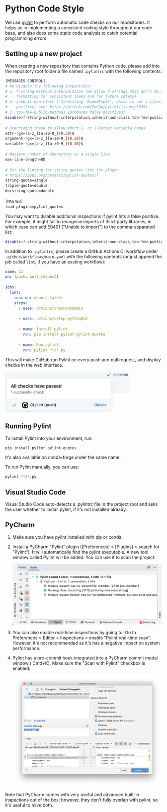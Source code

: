 # Python Code Style

We use [pylint](https://www.pylint.org/) to perform automatic code checks on our
repositories. It helps us in implementing a consistent coding style throughout
our code base, and also does some static code analysis to catch potential
programming errors.

## Setting up a new project

When creating a new repository that contains Python code, please add into the
repository root folder a file named `.pylintrc` with the following contents:

```sh
[MESSAGES CONTROL]
# We disable the following inspections:
# 1. f-string-without-interpolation (we allow f-strings that don't do any 
#    formatting for consistent looks and for future safety)
# 2. inherit-non-class ("Inheriting 'NamedTuple', which is not a class" false 
#    positive, see: https://github.com/PyCQA/pylint/issues/3876)
# 3. too-few-public-methods (produces false positives)
disable=f-string-without-interpolation,inherit-non-class,too-few-public-methods

# Overriding these to allow short 1- or 2-letter variable names
attr-rgx=[a-z_][a-z0-9_]{0,30}$
argument-rgx=[a-z_][a-z0-9_]{0,30}$
variable-rgx=[a-z_][a-z0-9_]{0,30}$

# Maximum number of characters on a single line
max-line-length=80

# Set the linting for string quotes (for the plugin 
# https://pypi.org/project/pylint-quotes/)
string-quote=single
triple-quote=double
docstring-quote=double

[MASTER]
load-plugins=pylint_quotes
```

You may want to disable additional inspections if pylint hits a false positive.
For example, it might fail to recognise imports of third-party libraries, in
which case can add E0401 ("Unable to import") to the comma-separated list:

```sh
disable=f-string-without-interpolation,inherit-non-class,too-few-public-methods,E0401
```

In addition to `.pylintrc`, please create a GitHub Actions CI workflow under
`.github/workflows/main.yaml` with the following contents (or just append the
job called `lint`, if you have an exsting workflow):

```yaml
name: CI
on: [push, pull_request]

jobs:
  lint:
    runs-on: ubuntu-latest
    steps:
      - uses: actions/checkout@main

      - uses: actions/setup-python@v2

      - name: Install pylint
        run: pip install pylint pylint-quotes

      - name: Run pylint
        run: pylint **/*.py
```

This will make GitHub run Pylint on every push and pull request, and display
checks in the web interface.

<img src="assets/github_pylint_check.png" width="400"/>

## Running Pylint

To install Pylint into your environment, run:

```bash
pip install pylint pylint-quotes
```

It's also available on conda-forge under the same name.

To run Pylint manually, you can use:

```bash
pylint **/*.py
```

## Visual Studio Code

Visual Studio Code auto-detects a .pylintrc file in the project root and asks
the user whether to install pylint, if it's not installed already.

## PyCharm

1. Make sure you have pylint installed with pip or conda.

2. Install a PyCharm "Pylint" plugin ([Preferences] > [Plugins] > search for
   "Pylint"). It will automatically find the pylint executable. A new tool
   window called Pylint will be added. You can use it to scan the project:

   <img src="assets/pycharm_pylint_tool_window.png" width="700"/>

3. You can also enable real-time inspections by going to:
   Go to Preferences > Editor > Inspections > enable "Pylint real-time scan".
   However, it's not recommended as it's has a negative impact on system
   performance.

4. Pylint has a pre-commit hook integrated into a PyCharm commit modal window (
   Cmd+K). Make sure the "Scan with Pylint" checkbox is enabled:

   <img src="assets/pycharm_pylint_pre_commit.png" width="700"/>

Note that PyCharm comes with very useful and advanced built-in inspections out
of the box; however, they don't fully overlap with pylint, so it's useful to
have both.
